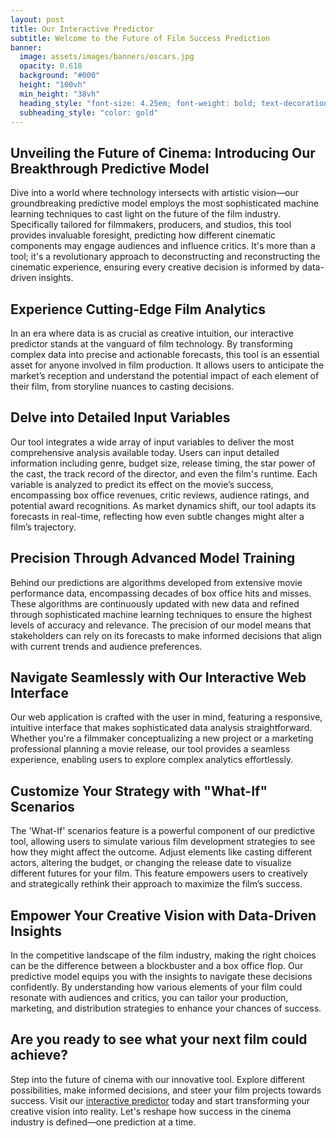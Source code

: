 ```yaml
---
layout: post
title: Our Interactive Predictor
subtitle: Welcome to the Future of Film Success Prediction
banner:
  image: assets/images/banners/oscars.jpg
  opacity: 0.618
  background: "#000"
  height: "100vh"
  min_height: "38vh"
  heading_style: "font-size: 4.25em; font-weight: bold; text-decoration: underline"
  subheading_style: "color: gold"
---
```

## Unveiling the Future of Cinema: Introducing Our Breakthrough Predictive Model

Dive into a world where technology intersects with artistic vision—our groundbreaking predictive model employs the most sophisticated machine learning techniques to cast light on the future of the film industry. Specifically tailored for filmmakers, producers, and studios, this tool provides invaluable foresight, predicting how different cinematic components may engage audiences and influence critics. It's more than a tool; it's a revolutionary approach to deconstructing and reconstructing the cinematic experience, ensuring every creative decision is informed by data-driven insights.

## Experience Cutting-Edge Film Analytics

In an era where data is as crucial as creative intuition, our interactive predictor stands at the vanguard of film technology. By transforming complex data into precise and actionable forecasts, this tool is an essential asset for anyone involved in film production. It allows users to anticipate the market’s reception and understand the potential impact of each element of their film, from storyline nuances to casting decisions.

## Delve into Detailed Input Variables

Our tool integrates a wide array of input variables to deliver the most comprehensive analysis available today. Users can input detailed information including genre, budget size, release timing, the star power of the cast, the track record of the director, and even the film's runtime. Each variable is analyzed to predict its effect on the movie’s success, encompassing box office revenues, critic reviews, audience ratings, and potential award recognitions. As market dynamics shift, our tool adapts its forecasts in real-time, reflecting how even subtle changes might alter a film’s trajectory.

## Precision Through Advanced Model Training

Behind our predictions are algorithms developed from extensive movie performance data, encompassing decades of box office hits and misses. These algorithms are continuously updated with new data and refined through sophisticated machine learning techniques to ensure the highest levels of accuracy and relevance. The precision of our model means that stakeholders can rely on its forecasts to make informed decisions that align with current trends and audience preferences.

## Navigate Seamlessly with Our Interactive Web Interface

Our web application is crafted with the user in mind, featuring a responsive, intuitive interface that makes sophisticated data analysis straightforward. Whether you're a filmmaker conceptualizing a new project or a marketing professional planning a movie release, our tool provides a seamless experience, enabling users to explore complex analytics effortlessly.

## Customize Your Strategy with "What-If" Scenarios

The 'What-If' scenarios feature is a powerful component of our predictive tool, allowing users to simulate various film development strategies to see how they might affect the outcome. Adjust elements like casting different actors, altering the budget, or changing the release date to visualize different futures for your film. This feature empowers users to creatively and strategically rethink their approach to maximize the film’s success.

## Empower Your Creative Vision with Data-Driven Insights

In the competitive landscape of the film industry, making the right choices can be the difference between a blockbuster and a box office flop. Our predictive model equips you with the insights to navigate these decisions confidently. By understanding how various elements of your film could resonate with audiences and critics, you can tailor your production, marketing, and distribution strategies to enhance your chances of success.

## Are you ready to see what your next film could achieve?

Step into the future of cinema with our innovative tool. Explore different possibilities, make informed decisions, and steer your film projects towards success. Visit our [interactive predictor](https://moviesuccesspredictor.streamlit.app/) today and start transforming your creative vision into reality. Let's reshape how success in the cinema industry is defined—one prediction at a time.